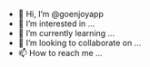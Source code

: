 - 👋 Hi, I’m @goenjoyapp
- 👀 I’m interested in ...
- 🌱 I’m currently learning ...
- 💞️ I’m looking to collaborate on ...
- 📫 How to reach me ...

<!---
goenjoyapp/goenjoyapp is a ✨ special ✨ repository because its `README.md` (this file) appears on your GitHub profile.
You can click the Preview link to take a look at your changes.
--->

